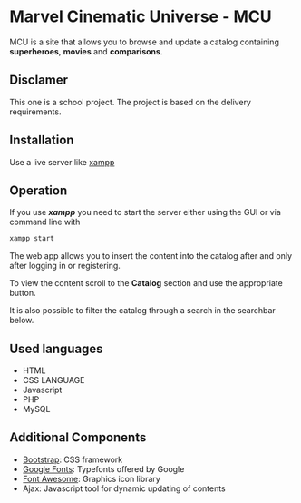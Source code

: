 
# Marvel Cinematic Universe - MCU

MCU is a site that allows you to browse and update a catalog containing **superheroes**, **movies** and **comparisons**.

## Disclamer

This one is a school project. The project is based on the delivery requirements.

## Installation

Use a live server like [xampp](https://www.apachefriends.org/it/index.html)

## Operation

If you use ***xampp*** you need to start the server either using the GUI or via command line with 
```bash
xampp start
```

The web app allows you to insert the content into the catalog after and only after logging in or registering.

To view the content scroll to the **Catalog** section and use the appropriate button. 

It is also possible to filter the catalog through a search in the searchbar below.


## Used languages

- HTML
- CSS LANGUAGE
- Javascript 
- PHP
- MySQL

## Additional Components 

- [Bootstrap](https://getbootstrap.com/docs/5.0/getting-started/introduction/): CSS framework
- [Google Fonts](https://fonts.google.com/): Typefonts offered by Google
- [Font Awesome](https://fontawesome.com/): Graphics icon library
- Ajax: Javascript tool for dynamic updating of contents
